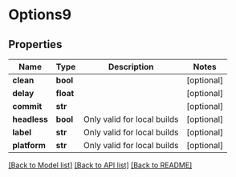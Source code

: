 # Options9

## Properties
Name | Type | Description | Notes
------------ | ------------- | ------------- | -------------
**clean** | **bool** |  | [optional] 
**delay** | **float** |  | [optional] 
**commit** | **str** |  | [optional] 
**headless** | **bool** | Only valid for local builds  | [optional] 
**label** | **str** | Only valid for local builds  | [optional] 
**platform** | **str** | Only valid for local builds  | [optional] 

[[Back to Model list]](../README.md#documentation-for-models) [[Back to API list]](../README.md#documentation-for-api-endpoints) [[Back to README]](../README.md)



